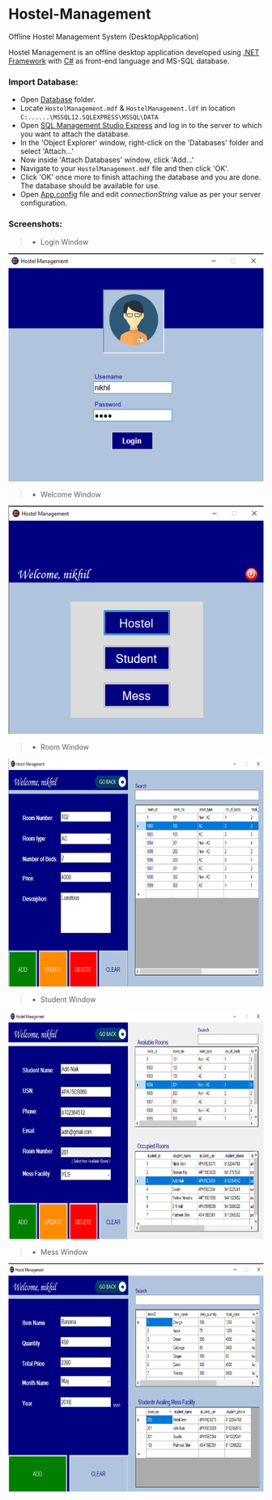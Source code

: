# Hostel-Management
Offline Hostel Management System (DesktopApplication)

Hostel Management is an offline desktop application developed using [.NET Framework](https://www.microsoft.com/net/download/dotnet-framework-runtime) with [C#](https://docs.microsoft.com/en-us/dotnet/csharp/) as front-end language and MS-SQL database. 

### Import Database:
- Open [Database](https://github.com/nikhilamin073/Hostel-Management/tree/master/Database) folder.
- Locate `HostelManagement.mdf` & `HostelManagement.ldf` in location ``C:......\MSSQL12.SQLEXPRESS\MSSQL\DATA``
- Open [SQL Management Studio Express](https://www.microsoft.com/en-in/download/details.aspx?id=8961) and log in to the server to which you want to attach the database. 
- In the 'Object Explorer' window, right-click on the 'Databases' folder and select 'Attach...' 
- Now inside 'Attach Databases' window, click 'Add...'
- Navigate to your `HostelManagement.mdf` file and then click 'OK'. 
- Click 'OK' once more to finish attaching the database and you are done. The database should be available for use.
- Open [App.config](https://github.com/nikhilamin073/Hostel-Management/blob/master/HostelManagement/App.config) file and edit _connectionString_ value as per your server configuration.

### Screenshots:

> - Login Window
<img src="/Screenshots/login_window.png" width="600" height="450" alt="Login Window Snap"/>


> - Welcome Window
<img src="/Screenshots/welcome_window.png" width="600" height="450" alt="Welcome Window Snap"/>


> - Room Window
<img src="/Screenshots/room_window.png" width="800" height="450" alt="Room Window Snap"/>


> - Student Window
<img src="/Screenshots/student_window.png" width="800" height="450" alt="Student Window Snap"/>


> - Mess Window
<img src="/Screenshots/mess_window.png" width="800" height="450" alt="Mess Window Snap"/>
